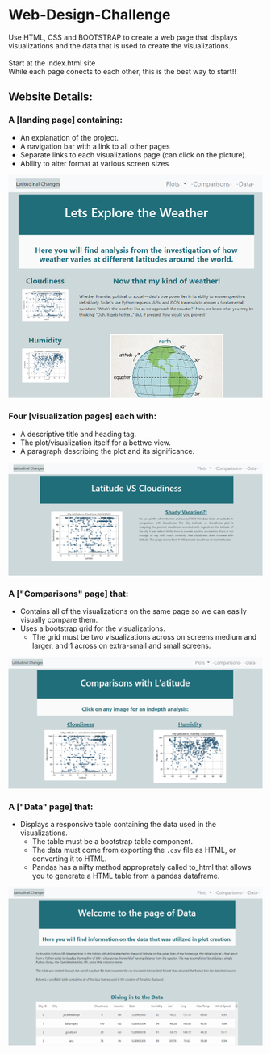 # Web-Design-Challenge

Use HTML, CSS and BOOTSTRAP to create a web page that displays visualizations and the data that is used to create the visualizations.
<br>
<br>
Start at the index.html site 
<br/>
While each page conects to each other, this is the best way to start!!

## Website Details:

### A [landing page] containing:

  * An explanation of the project.
  * A navigation bar with a link to all other pages
  * Separate links to each visualizations page (can click on the picture).
  * Ability to alter format at various screen sizes

![landing page large](./images/landing_page_large.png)

### Four [visualization pages] each with:

  * A descriptive title and heading tag.
  * The plot/visualization itself for a bettwe view.
  * A paragraph describing the plot and its significance.

![landing page large](./images/cloudy_page.png)

### A ["Comparisons" page] that:

  * Contains all of the visualizations on the same page so we can easily visually compare them.
  * Uses a bootstrap grid for the visualizations.
    * The grid must be two visualizations across on screens medium and larger, and 1 across on extra-small and small screens.

![landing page large](./images/comparisons_page.png)

### A ["Data" page] that:

  * Displays a responsive table containing the data used in the visualizations.
    * The table must be a bootstrap table component.
    * The data must come from exporting the `.csv` file as HTML, or converting it to HTML.
    * Pandas has a nifty method approprately called to_html that allows you to generate a HTML table from a pandas dataframe.

![landing page large](./images/data_page.png)
